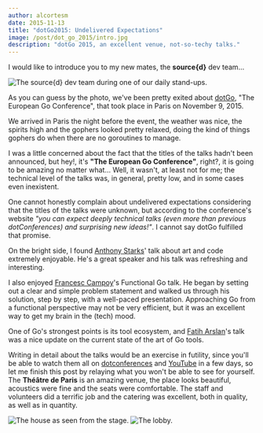 ```yaml
---
author: alcortesm
date: 2015-11-13
title: "dotGo2015: Undelivered Expectations"
image: /post/dot_go_2015/intro.jpg
description: "dotGo 2015, an excellent venue, not-so-techy talks."
---
```


I would like to introduce you to my new mates, the **source{d}** dev team...

![The source{d} dev team during one of our daily stand-ups.](/post/dot_go_2015/dev_team.jpg)

As you can guess by the photo, we've been pretty exited about [dotGo](http://www.dotgo.eu/), "The European Go Conference", that took place in Paris on November 9, 2015.

We arrived in Paris the night before the event, the weather was nice, the spirits high and the gophers looked pretty relaxed, doing the kind of things gophers do when there are no goroutines to manage.

I was a little concerned about the fact that the titles of the talks hadn't been announced, but hey!, it's **"The European Go Conference"**, right?, it is going to be amazing no matter what... Well, it wasn't, at least not for me; the technical level of the talks was, in general, pretty low, and in some cases even inexistent.

One cannot honestly complain about undelivered expectations considering that the titles of the talks were unknown, but according to the conference's website *"you can expect deeply technical talks (even more than previous dotConferences) and surprising new ideas!"*. I cannot say dotGo fulfilled that promise. 

On the bright side, I found [Anthony Starks](https://github.com/ajstarks)' talk about art and code extremely enjoyable. He's a great speaker and his talk was refreshing and interesting.  

I also enjoyed [Francesc Campoy](https://github.com/campoy)'s Functional Go talk. He began by setting out a clear and simple problem statement and walked us through his solution, step by step, with a well-paced presentation.  Approaching Go from a functional perspective may not be very efficient, but it was an excellent way to get my brain in the (tech) mood.

One of Go's strongest points is its tool ecosystem, and [Fatih Arslan](https://github.com/fatih)'s talk was a nice update on the current state of the art of Go tools.

Writing in detail about the talks would be an exercise in futility, since you'll be able to watch them all on [dotconferences](http://www.dotconferences.eu/) and [YouTube](http://www.youtube.com) in a few days, so let me finish this post by relaying what you won't be able to see for yourself. The **Théâtre de Paris** is an amazing venue, the place looks beautiful, acoustics were fine and the seats were comfortable. The staff and volunteers did a terrific job and the catering was excellent, both in quality, as well as in quantity. 

![The house as seen from the stage.](/post/dot_go_2015/venue.jpg)
![The lobby.](/post/dot_go_2015/food.jpg)

